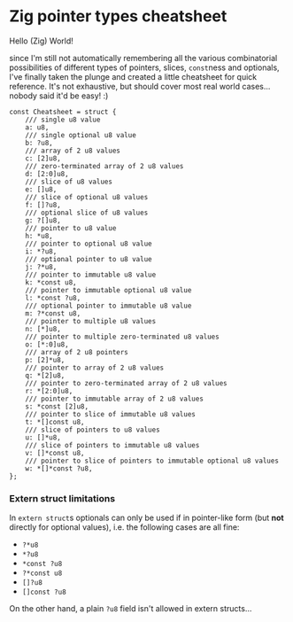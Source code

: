 # Zig pointer types cheatsheet

Hello (Zig) World!

since I'm still not automatically remembering all the various combinatorial
possibilities of different types of pointers, slices, `const`ness and optionals,
I've finally taken the plunge and created a little cheatsheet for quick
reference. It's not exhaustive, but should cover most real world cases... nobody
said it'd be easy! :)

```zig
const Cheatsheet = struct {
    /// single u8 value
    a: u8,
    /// single optional u8 value
    b: ?u8,
    /// array of 2 u8 values
    c: [2]u8,
    /// zero-terminated array of 2 u8 values
    d: [2:0]u8,
    /// slice of u8 values
    e: []u8,
    /// slice of optional u8 values
    f: []?u8,
    /// optional slice of u8 values
    g: ?[]u8,
    /// pointer to u8 value
    h: *u8,
    /// pointer to optional u8 value
    i: *?u8,
    /// optional pointer to u8 value
    j: ?*u8,
    /// pointer to immutable u8 value
    k: *const u8,
    /// pointer to immutable optional u8 value
    l: *const ?u8,
    /// optional pointer to immutable u8 value
    m: ?*const u8,
    /// pointer to multiple u8 values
    n: [*]u8,
    /// pointer to multiple zero-terminated u8 values
    o: [*:0]u8,
    /// array of 2 u8 pointers
    p: [2]*u8,
    /// pointer to array of 2 u8 values
    q: *[2]u8,
    /// pointer to zero-terminated array of 2 u8 values
    r: *[2:0]u8,
    /// pointer to immutable array of 2 u8 values
    s: *const [2]u8,
    /// pointer to slice of immutable u8 values
    t: *[]const u8,
    /// slice of pointers to u8 values
    u: []*u8,
    /// slice of pointers to immutable u8 values
    v: []*const u8,
    /// pointer to slice of pointers to immutable optional u8 values
    w: *[]*const ?u8,
};
```

### Extern struct limitations

In `extern struct`s optionals can only be used if in pointer-like form (but
**not** directly for optional values), i.e. the following cases are all fine:

-   `?*u8`
-   `*?u8`
-   `*const ?u8`
-   `?*const u8`
-   `[]?u8`
-   `[]const ?u8`

On the other hand, a plain `?u8` field isn't allowed in extern structs...
